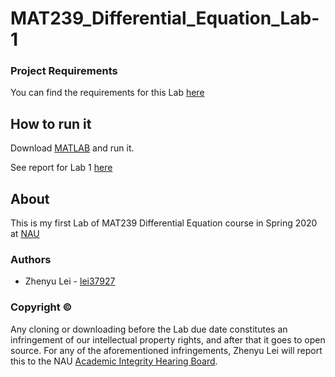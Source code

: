 # MAT239_Differential_Equation_Lab-1

### Project Requirements
You can find the requirements for this Lab [here](MAT_239_Lab_1_1_.pdf)

## How to run it
Download [MATLAB](https://www.mathworks.com/products/matlab.html) and run it.

See report for Lab 1 [here](https://cefns.nau.edu/~zl248/MAT239/Lab1/)

## About
This is my first Lab of MAT239 Differential Equation course in Spring 2020 at [NAU](https://nau.edu/)

### Authors
* Zhenyu Lei - [lei37927](https://github.com/lei37927)

### Copyright ©
Any cloning or downloading before the Lab due date constitutes an infringement of our intellectual property rights, and after that it goes to open source. For any of the aforementioned infringements, Zhenyu Lei will report this to the NAU [Academic Integrity Hearing Board](https://in.nau.edu/academic-affairs/academic-integrity/).

